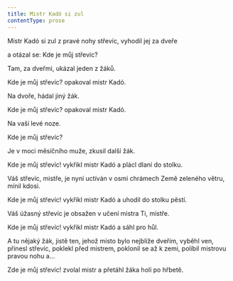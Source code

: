 ```yaml
---
title: Mistr Kadó si zul
contentType: prose
---
```


Mistr Kadó si zul z pravé nohy střevíc, vyhodil jej za dveře

a otázal se: Kde je můj střevíc?

Tam, za dveřmi, ukázal jeden z žáků.

Kde je můj střevíc? opakoval mistr Kadó.

Na dvoře, hádal jiný žák.

Kde je můj střevíc? opakoval mistr Kadó.

Na vaší levé noze.

Kde je můj střevíc?

Je v moci měsíčního muže, zkusil další žák.

Kde je můj střevíc! vykřikl mistr Kadó a plácl dlaní do stolku.

Váš střevíc, mistře, je nyní uctíván v osmi chrámech Země zeleného větru, mínil kdosi.

Kde je můj střevíc! vykřikl mistr Kadó a uhodil do stolku pěstí.

Váš úžasný střevíc je obsažen v učení mistra Ti, mistře.

Kde je můj střevíc! vykřikl mistr Kadó a sáhl pro hůl.

A tu nějaký žák, jistě ten, jehož místo bylo nejblíže dveřím, vyběhl ven, přinesl střevíc, poklekl před mistrem, poklonil se až k zemi, políbil mistrovu pravou nohu a…

Zde je můj střevíc! zvolal mistr a přetáhl žáka holí po hřbetě.
